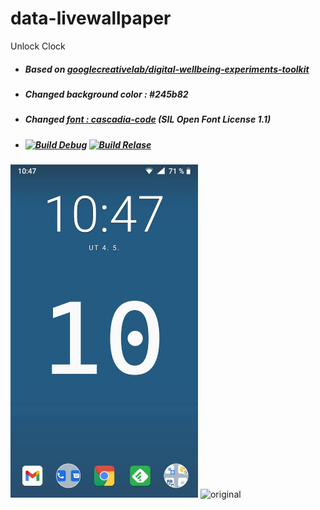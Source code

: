# data-livewallpaper
Unlock Clock 
- ##### Based on *[googlecreativelab/digital-wellbeing-experiments-toolkit](https://github.com/googlecreativelab/digital-wellbeing-experiments-toolkit/tree/master/liveWallpaper)*
- ##### Changed *background color : #245b82* 
- ##### Changed *[font : cascadia-code](https://github.com/microsoft/cascadia-code)* (SIL Open Font License 1.1)
- ##### [![Build Debug](https://github.com/milankomaj/data-livewallpaper/actions/workflows/debug_build.yml/badge.svg)](https://github.com/milankomaj/data-livewallpaper/actions/workflows/debug_build.yml) [![Build Relase](https://github.com/milankomaj/data-livewallpaper/actions/workflows/relase_build.yml/badge.svg)](https://github.com/milankomaj/data-livewallpaper/actions/workflows/relase_build.yml)
<img src=".gitbook/assets/Screenshot.jpg" width="300" title="with change"> <img src="https://play-lh.googleusercontent.com/5jrV7gPOVdXPw54SXDEqnQIbQlfb6mziR5JDwu7-04rUofHSPp-cJo2TveEUXQvHjW4=w1366-h695" width="267" title="original">


